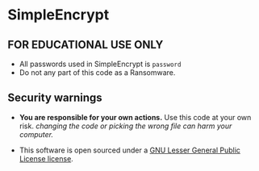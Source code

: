 # SimpleEncrypt
## FOR EDUCATIONAL USE ONLY
- All passwords used in SimpleEncrypt is `password`
- Do not any part of this code as a Ransomware.

## Security warnings
- **You are responsible for your own actions.** Use this code at your own risk. *changing the code or picking the wrong file can harm your computer.*

- This software is open sourced under a [GNU Lesser General Public License license](https://www.gnu.org/licenses/lgpl-3.0.en.html).